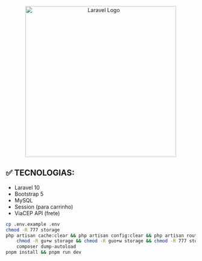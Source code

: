 <p align="center"><a href="https://laravel.com" target="_blank"><img src="https://raw.githubusercontent.com/laravel/art/master/logo-lockup/5%20SVG/2%20CMYK/1%20Full%20Color/laravel-logolockup-cmyk-red.svg" width="400" alt="Laravel Logo"></a></p>


## ✅ TECNOLOGIAS:
- Laravel 10
- Bootstrap 5
- MySQL
- Session (para carrinho)
- ViaCEP API (frete)

```sh
cp .env.example .env
chmod -R 777 storage
php artisan cache:clear && php artisan config:clear && php artisan route:clear && php artisan view:clear && php artisan optimize:clear
    chmod -R gu+w storage && chmod -R guo+w storage && chmod -R 777 storage/ && chmod -R 777 storage/* bootstrap/cache/*
    composer dump-autoload
pnpm install && pnpm run dev 
```
